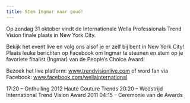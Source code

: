 ```yaml
---
title: Stem Ingmar naar goud!
---
```


Op zondag 31 oktober vindt de Internationale Wella Professionals Trend Vision finale plaats in New York City.

Bekijk het event live en volg ons alsof je er zelf bij bent in New York City! Plaats leuke berichten op Facebook om Ingmar te steunen en stem op je favoriete finalist (Ingmar) van de People’s Choice Award!

Bezoek het live platform: www.trendvisionlive.com of word fan via Facebook: www.facebook.com/wellainternational 

17:20 – Onthulling 2012 Haute Couture Trends
20:20 – Wedstrijd International Trend Vision Award 2011
04:15 – Ceremonie van de Awards
